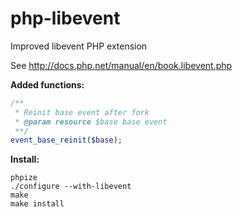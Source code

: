 php-libevent
============

Improved libevent PHP extension

See http://docs.php.net/manual/en/book.libevent.php

__Added functions:__

```PHP
/**
 * Reinit base event after fork
 * @param resource $base base event
 **/
event_base_reinit($base);

```

__Install:__

    phpize
    ./configure --with-libevent
    make
    make install
